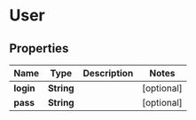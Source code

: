 
# User

## Properties
Name | Type | Description | Notes
------------ | ------------- | ------------- | -------------
**login** | **String** |  |  [optional]
**pass** | **String** |  |  [optional]




